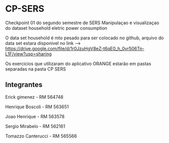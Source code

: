 # CP-SERS


Checkpoint 01 do segundo semestre de SERS
Manipulaçao e visualizaçao do dataset household eletric power consumption


O data set household é mto pesado para ser colocado no github, arquivo do data set estara disponivel no link --> https://drive.google.com/file/d/1r0JzuHgV8eZ-t6qE0_h_0vr506Tn-L1F/view?usp=sharing


Os exercicios que utilizaram do aplicativo ORANGE estarão em pastas separadas na pasta CP SERS


## Integrantes

Erick gimenez - RM 564748

Henrique Boscoli - RM 563651

Joao Henrique - RM 563578

Sergio Mirabelo - RM 562161

Tomazzo Canterucci - RM 565566

